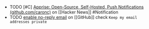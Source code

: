 - TODO [#C] [Apprise: Open-Source, Self-Hosted, Push Notifications (github.com/caronc)](https://news.ycombinator.com/item?id=39215732) on [[Hacker News]] #Notification
- TODO [enable no-reply email](https://github.com/settings/emails#backup_email_select_label) on [[GitHub]]
  check `Keep my email addresses private`